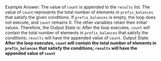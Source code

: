 Example Answer:
The value of `count` is appended to the `results` list. The value of `count` represents the total number of elements in `prefix_balances` that satisfy the given conditions. If `prefix_balances` is empty, the loop does not execute, and `count` remains 0. The other variables retain their initial values. Therefore, the Output State is: After the loop executes, `count` will contain the total number of elements in `prefix_balances` that satisfy the conditions; `results` will have the appended value of `count`.
Output State: **After the loop executes, `count` will contain the total number of elements in `prefix_balances` that satisfy the conditions; `results` will have the appended value of `count`**